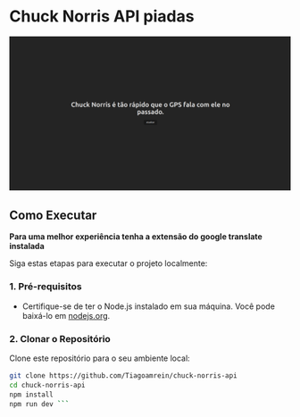 # Chuck Norris API piadas #

![print](src/assets/print.png)


## Como Executar

<strong> Para uma melhor experiência tenha a extensão do google translate instalada </strong>

Siga estas etapas para executar o projeto localmente:

### 1. Pré-requisitos

- Certifique-se de ter o Node.js instalado em sua máquina. Você pode baixá-lo em [nodejs.org](https://nodejs.org/).

### 2. Clonar o Repositório

Clone este repositório para o seu ambiente local:

```bash
git clone https://github.com/Tiagoamrein/chuck-norris-api 
cd chuck-norris-api
npm install
npm run dev ```
